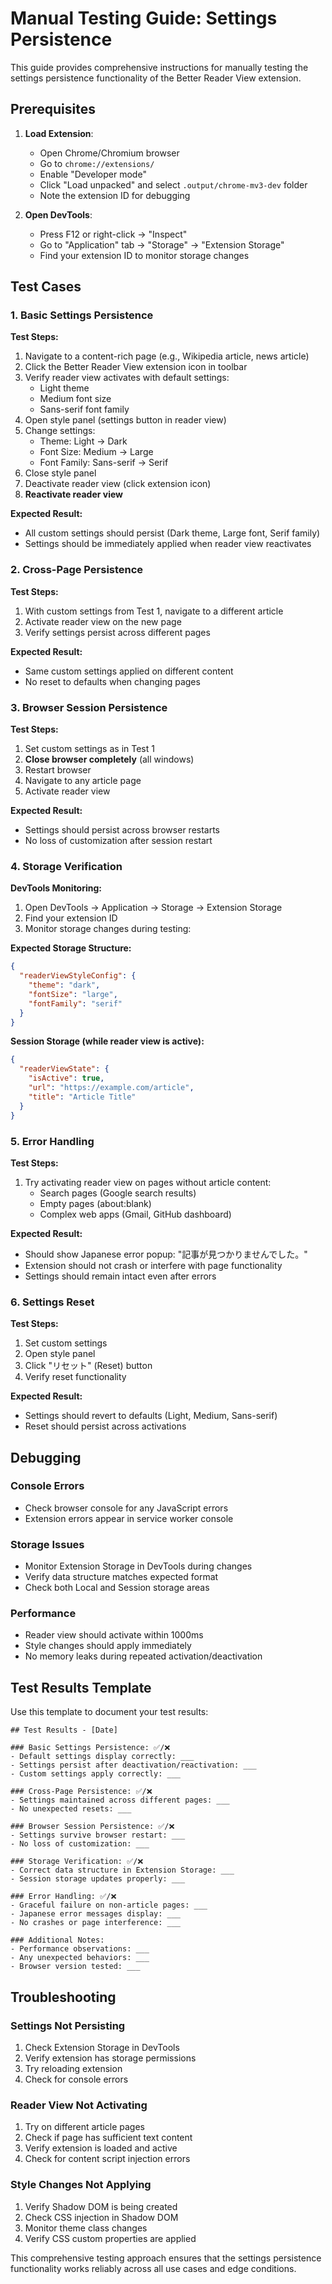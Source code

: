 # Manual Testing Guide: Settings Persistence

This guide provides comprehensive instructions for manually testing the settings persistence functionality of the Better Reader View extension.

## Prerequisites

1. **Load Extension**:

   - Open Chrome/Chromium browser
   - Go to `chrome://extensions/`
   - Enable "Developer mode"
   - Click "Load unpacked" and select `.output/chrome-mv3-dev` folder
   - Note the extension ID for debugging

2. **Open DevTools**:
   - Press F12 or right-click → "Inspect"
   - Go to "Application" tab → "Storage" → "Extension Storage"
   - Find your extension ID to monitor storage changes

## Test Cases

### 1. Basic Settings Persistence

**Test Steps:**

1. Navigate to a content-rich page (e.g., Wikipedia article, news article)
2. Click the Better Reader View extension icon in toolbar
3. Verify reader view activates with default settings:
   - Light theme
   - Medium font size
   - Sans-serif font family
4. Open style panel (settings button in reader view)
5. Change settings:
   - Theme: Light → Dark
   - Font Size: Medium → Large
   - Font Family: Sans-serif → Serif
6. Close style panel
7. Deactivate reader view (click extension icon)
8. **Reactivate reader view**

**Expected Result:**

- All custom settings should persist (Dark theme, Large font, Serif family)
- Settings should be immediately applied when reader view reactivates

### 2. Cross-Page Persistence

**Test Steps:**

1. With custom settings from Test 1, navigate to a different article
2. Activate reader view on the new page
3. Verify settings persist across different pages

**Expected Result:**

- Same custom settings applied on different content
- No reset to defaults when changing pages

### 3. Browser Session Persistence

**Test Steps:**

1. Set custom settings as in Test 1
2. **Close browser completely** (all windows)
3. Restart browser
4. Navigate to any article page
5. Activate reader view

**Expected Result:**

- Settings should persist across browser restarts
- No loss of customization after session restart

### 4. Storage Verification

**DevTools Monitoring:**

1. Open DevTools → Application → Storage → Extension Storage
2. Find your extension ID
3. Monitor storage changes during testing:

**Expected Storage Structure:**

```json
{
  "readerViewStyleConfig": {
    "theme": "dark",
    "fontSize": "large",
    "fontFamily": "serif"
  }
}
```

**Session Storage (while reader view is active):**

```json
{
  "readerViewState": {
    "isActive": true,
    "url": "https://example.com/article",
    "title": "Article Title"
  }
}
```

### 5. Error Handling

**Test Steps:**

1. Try activating reader view on pages without article content:
   - Search pages (Google search results)
   - Empty pages (about:blank)
   - Complex web apps (Gmail, GitHub dashboard)

**Expected Result:**

- Should show Japanese error popup: "記事が見つかりませんでした。"
- Extension should not crash or interfere with page functionality
- Settings should remain intact even after errors

### 6. Settings Reset

**Test Steps:**

1. Set custom settings
2. Open style panel
3. Click "リセット" (Reset) button
4. Verify reset functionality

**Expected Result:**

- Settings should revert to defaults (Light, Medium, Sans-serif)
- Reset should persist across activations

## Debugging

### Console Errors

- Check browser console for any JavaScript errors
- Extension errors appear in service worker console

### Storage Issues

- Monitor Extension Storage in DevTools during changes
- Verify data structure matches expected format
- Check both Local and Session storage areas

### Performance

- Reader view should activate within 1000ms
- Style changes should apply immediately
- No memory leaks during repeated activation/deactivation

## Test Results Template

Use this template to document your test results:

```
## Test Results - [Date]

### Basic Settings Persistence: ✅/❌
- Default settings display correctly: ___
- Settings persist after deactivation/reactivation: ___
- Custom settings apply correctly: ___

### Cross-Page Persistence: ✅/❌
- Settings maintained across different pages: ___
- No unexpected resets: ___

### Browser Session Persistence: ✅/❌
- Settings survive browser restart: ___
- No loss of customization: ___

### Storage Verification: ✅/❌
- Correct data structure in Extension Storage: ___
- Session storage updates properly: ___

### Error Handling: ✅/❌
- Graceful failure on non-article pages: ___
- Japanese error messages display: ___
- No crashes or page interference: ___

### Additional Notes:
- Performance observations: ___
- Any unexpected behaviors: ___
- Browser version tested: ___
```

## Troubleshooting

### Settings Not Persisting

1. Check Extension Storage in DevTools
2. Verify extension has storage permissions
3. Try reloading extension
4. Check for console errors

### Reader View Not Activating

1. Try on different article pages
2. Check if page has sufficient text content
3. Verify extension is loaded and active
4. Check for content script injection errors

### Style Changes Not Applying

1. Verify Shadow DOM is being created
2. Check CSS injection in Shadow DOM
3. Monitor theme class changes
4. Verify CSS custom properties are applied

This comprehensive testing approach ensures that the settings persistence functionality works reliably across all use cases and edge conditions.

